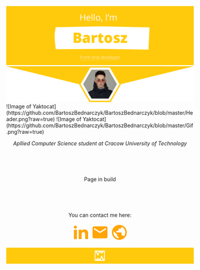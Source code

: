 <img src="https://github.com/BartoszBednarczyk/BartoszBednarczyk/blob/master/Header.png?raw=true" alt="Header"/>
<img src="https://github.com/BartoszBednarczyk/BartoszBednarczyk/blob/master/Gif.png?raw=true" alt="Profile picture"/>
![Image of Yaktocat](https://github.com/BartoszBednarczyk/BartoszBednarczyk/blob/master/Header.png?raw=true)
![Image of Yaktocat](https://github.com/BartoszBednarczyk/BartoszBednarczyk/blob/master/Gif.png?raw=true)
<br />
<p align="center"><i>Apllied Computer Science student at Cracow University of Technology</i></p>
<br /><br /><br />
 
<p align="center">
Page in build
</p>
<br /><br /><br />

<p align="center">
You can contact me here:
</p>
<p align="center">
<a href="https://www.linkedin.com/in/bartoszbednarczyk/" target="_blank" alt="Linkedin"><img src="https://raw.githubusercontent.com/BartoszBednarczyk/BartoszBednarczyk/bc0d5d8933db1ea22208a6ff308a8027693f353a/linkedin.svg"></a>  
 <a href="mailto:bfbednarczyk@gmail.com" target="_blank" alt="Mail me"><img src="https://raw.githubusercontent.com/BartoszBednarczyk/BartoszBednarczyk/bc0d5d8933db1ea22208a6ff308a8027693f353a/email.svg"></a>  
 <a href="https://bednarczykbartosz.pl/" target="_blank" alt="My site"><img src="https://raw.githubusercontent.com/BartoszBednarczyk/BartoszBednarczyk/bc0d5d8933db1ea22208a6ff308a8027693f353a/web.svg"></a>
</p>

<img src="https://github.com/BartoszBednarczyk/BartoszBednarczyk/blob/master/Footer.png?raw=true" alt="Footer" />
